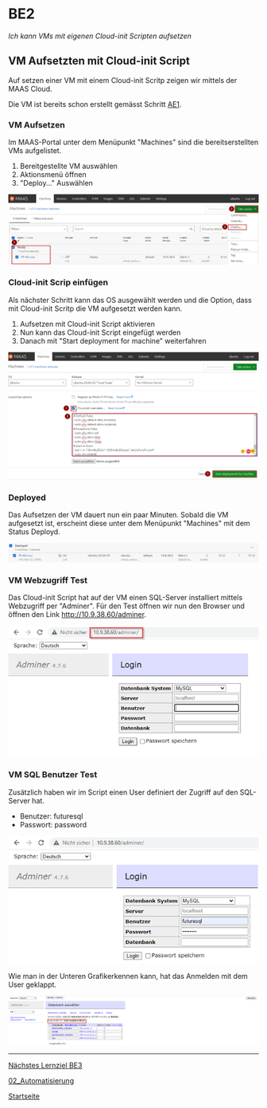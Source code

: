 # BE2
*Ich kann VMs mit eigenen Cloud-init Scripten aufsetzen*

## VM Aufsetzten mit Cloud-init Script

Auf setzen einer VM mit einem Cloud-init Scritp zeigen wir mittels der MAAS Cloud.

Die VM ist bereits schon erstellt gemässt Schritt [AE1](https://github.com/ask-yo-girl-about-me/Project-Future/blob/main/01_Grundlage/AE1.md).

### VM Aufsetzen

Im MAAS-Portal unter dem Menüpunkt "Machines" sind die bereitserstellten VMs aufgelistet.

1. Bereitgestellte VM auswählen
2. Aktionsmenü öffnen
3. "Deploy..." Auswählen

![BE2_1](../00_Allgemein/images/02_Automatisierung/BE2/BE2_1.png)

### Cloud-init Scrip einfügen

Als nächster Schritt kann das OS ausgewählt werden und die Option, dass mit Cloud-init Scritp die VM aufgesetzt werden kann.

1. Aufsetzen mit Cloud-init Script aktivieren
2. Nun kann das Cloud-init Script eingefügt werden
3. Danach mit "Start deployment for machine" weiterfahren

![BE2_2](../00_Allgemein/images/02_Automatisierung/BE2/BE2_2.png)

### Deployed

Das Aufsetzen der VM dauert nun ein paar Minuten. Sobald die VM aufgesetzt ist, erscheint diese unter dem Menüpunkt "Machines" mit dem Status Deployd.

![BE2_3](../00_Allgemein/images/02_Automatisierung/BE2/BE2_3.png)

### VM Webzugriff Test

Das Cloud-init Script hat auf der VM einen SQL-Server installiert mittels Webzugriff per "Adminer".
Für den Test öffnen wir nun den Browser und öffnen den Link http://10.9.38.60/adminer.

![BE2_4](../00_Allgemein/images/02_Automatisierung/BE2/BE2_4.png)

### VM SQL Benutzer Test

Zusätzlich haben wir im Script einen User definiert der Zugriff auf den SQL-Server hat.

- Benutzer:   futuresql
- Passwort:   password

![BE2_4](../00_Allgemein/images/02_Automatisierung/BE2/BE2_5.png)

Wie man in der Unteren Grafikerkennen kann, hat das Anmelden mit dem User geklappt.

![BE2_4](../00_Allgemein/images/02_Automatisierung/BE2/BE2_6.png)

___

[Nächstes Lernziel BE3](https://github.com/ask-yo-girl-about-me/Project-Future/blob/main/02_Automatisierung/BE3.md)

[02_Automatisierung](../02_Automatisierung)

[Startseite](https://github.com/ask-yo-girl-about-me/Project-Future)